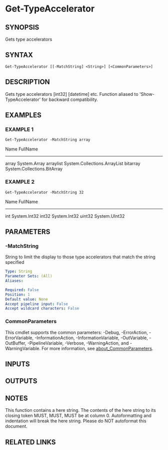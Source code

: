 ﻿---
external help file: PoshFunctions-help.xml
Module Name: poshfunctions
online version: https://www.Google.com
schema: 2.0.0
---

# Get-TypeAccelerator

## SYNOPSIS
Gets type accelerators

## SYNTAX

```
Get-TypeAccelerator [[-MatchString] <String>] [<CommonParameters>]
```

## DESCRIPTION
Gets type accelerators \[int32\] \[datetime\] etc.
Function aliased to 'Show-TypeAccelerator'
for backward compatibility.

## EXAMPLES

### EXAMPLE 1
```
Get-TypeAccelerator -MatchString array
```

Name      FullName
----      --------
array     System.Array
arraylist System.Collections.ArrayList
bitarray  System.Collections.BitArray

### EXAMPLE 2
```
Get-TypeAccelerator -MatchString 32
```

Name   FullName
----   --------
int    System.Int32
int32  System.Int32
uint32 System.UInt32

## PARAMETERS

### -MatchString
String to limit the display to those type accelerators that match the string specified

```yaml
Type: String
Parameter Sets: (All)
Aliases:

Required: False
Position: 1
Default value: None
Accept pipeline input: False
Accept wildcard characters: False
```

### CommonParameters
This cmdlet supports the common parameters: -Debug, -ErrorAction, -ErrorVariable, -InformationAction, -InformationVariable, -OutVariable, -OutBuffer, -PipelineVariable, -Verbose, -WarningAction, and -WarningVariable. For more information, see [about_CommonParameters](http://go.microsoft.com/fwlink/?LinkID=113216).

## INPUTS

## OUTPUTS

## NOTES
This function contains a here string.
The contents of the here string to its closing token MUST, MUST, MUST be at column 0.
Autoformatting and indentation will break the here string.
Please do NOT autoformat this document.

## RELATED LINKS
